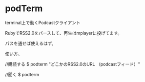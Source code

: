 podTerm
===============

terminal上で動くPodcastクライアント

RubyでRSS2.0をパースして、再生はmplayerに投げてます。

パスを通せば使えるはず。

使い方、

//購読する
$ podterm "どこかのRSS2.0のURL （podcastフィード）"

//聞く
$ podterm
